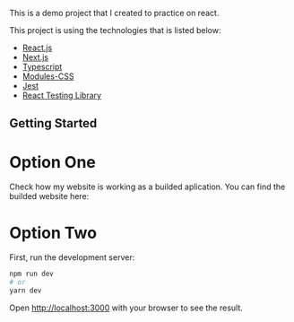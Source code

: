 This is a demo project that I created to practice on react.

This project is using the technologies that is listed below:

- [React.js](https://reactjs.org/)
- [Next.js](https://nextjs.org/)
- [Typescript](https://www.typescriptlang.org/)
- [Modules-CSS](https://github.com/css-modules/css-modules)
- [Jest](https://jestjs.io/)
- [React Testing Library](https://testing-library.com/docs/react-testing-library/intro/)

## Getting Started

# Option One

Check how my website is working as a builded aplication.
You can find the builded website here:

# Option Two

First, run the development server:

```bash
npm run dev
# or
yarn dev
```

Open [http://localhost:3000](http://localhost:3000) with your browser to see the result.
